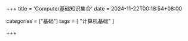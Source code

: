 +++
title = 'Computer基础知识集合'
date = 2024-11-22T00:18:54+08:00



categories = ["基础"]
tags = [ "计算机基础"  ]

+++





